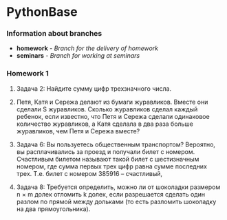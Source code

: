 
# PythonBase

### Information about branches
* **homework** - *Branch for the delivery of homework*
* **seminars** - *Branch for working at seminars*

### Homework 1
1. Задача 2: Найдите сумму цифр трехзначного числа.


2. Петя, Катя и Сережа делают из бумаги журавликов. Вместе они сделали S журавликов. 
Сколько журавликов сделал каждый ребенок, если известно, что Петя и Сережа сделали одинаковое 
количество журавликов, а Катя сделала в два раза больше журавликов, чем Петя и Сережа вместе?


3. Задача 6: Вы пользуетесь общественным транспортом? Вероятно, вы расплачивались за проезд и 
получали билет с номером. Счастливым билетом называют такой билет с шестизначным номером, 
где сумма первых трех цифр равна сумме последних трех. Т.е. билет с номером 385916 – счастливый, 


4. Задача 8: Требуется определить, можно ли от шоколадки размером n × m долек отломить k долек, если разрешается 
сделать один разлом по прямой между дольками (то есть разломить шоколадку на два прямоугольника).